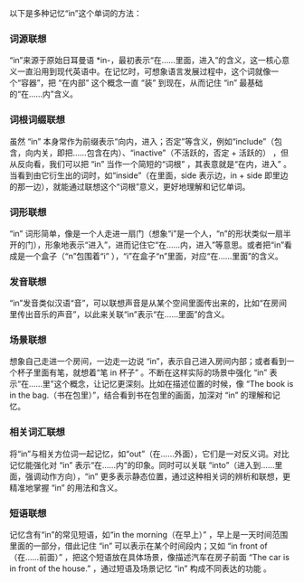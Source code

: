 以下是多种记忆“in”这个单词的方法：

### 词源联想
“in”来源于原始日耳曼语 *in-，最初表示“在……里面，进入”的含义，这一核心意义一直沿用到现代英语中。在记忆时，可想象语言发展过程中，这个词就像一个“容器”，把 “在内部” 这个概念一直 “装” 到现在，从而记住 “in” 最基础的“在……内”含义。

### 词根词缀联想
虽然 “in” 本身常作为前缀表示“向内，进入；否定”等含义，例如“include”（包含，向内关，即把……包含在内）、“inactive”（不活跃的，否定 + 活跃的） ，但从反向看，我们可以把 “in” 当作一个简短的“词根” ，其表意就是“在内，进入” 。当看到由它衍生出的词时，如“inside”（在里面，side 表示边，in + side 即里边的那一边），就能通过联想这个“词根”意义，更好地理解和记忆单词。

### 词形联想
“in” 词形简单，像是一个人走进一扇门（想象“i”是一个人，“n”的形状类似一扇半开的门），形象地表示“进入”，进而记住它“在……内，进入”等意思。或者把“in”看成是一个盒子（“n”包围着“i” ），“i”在盒子“n”里面，对应“在……里面”的含义。

### 发音联想
“in”发音类似汉语“音”，可以联想声音是从某个空间里面传出来的，比如“在房间里传出音乐的声音”，以此来关联“in”表示“在……里面”的含义。

### 场景联想
想象自己走进一个房间，一边走一边说 “in”，表示自己进入房间内部；或者看到一个杯子里面有笔，就想着“笔 in 杯子” 。不断在这样实际的场景中强化 “in” 表示“在……里”这个概念，让记忆更深刻。比如在描述位置的时候，像 “The book is in the bag.（书在包里）”，结合看到书在包里的画面，加深对 “in” 的理解和记忆。

### 相关词汇联想
将“in”与相关方位词一起记忆，如“out”（在……外面），它们是一对反义词。对比记忆能强化对 “in” 表示“在……内”的印象。同时可以关联 “into”（进入到……里面，强调动作方向），“in” 更多表示静态位置，通过这种相关词的辨析和联想，更精准地掌握 “in” 的用法和含义。

### 短语联想
记忆含有“in”的常见短语，如“in the morning（在早上）” ，早上是一天时间范围里面的一部分，借此记住 “in” 可以表示在某个时间段内；又如 “in front of（在……前面）” ，把这个短语放在具体场景，像描述汽车在房子前面 “The car is in front of the house.” ，通过短语及场景记忆 “in” 构成不同表达的功能 。 